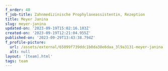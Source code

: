 ```yaml
---
f_order: 40
f_job-title: Zahnmedizinische Prophylaxeassistentin, Rezeption
title: Meyer Janina
slug: meyer-janina
updated-on: '2023-09-19T15:02:16.103Z'
created-on: '2023-09-19T12:21:04.955Z'
published-on: '2023-09-29T13:43:38.794Z'
f_profile-picture:
  url: /assets/external/65099f739ddc1b0da38e6daa_3l9a3131-meyer-janina.jpg
  alt: null
layout: '[team].html'
tags: team
---
```



